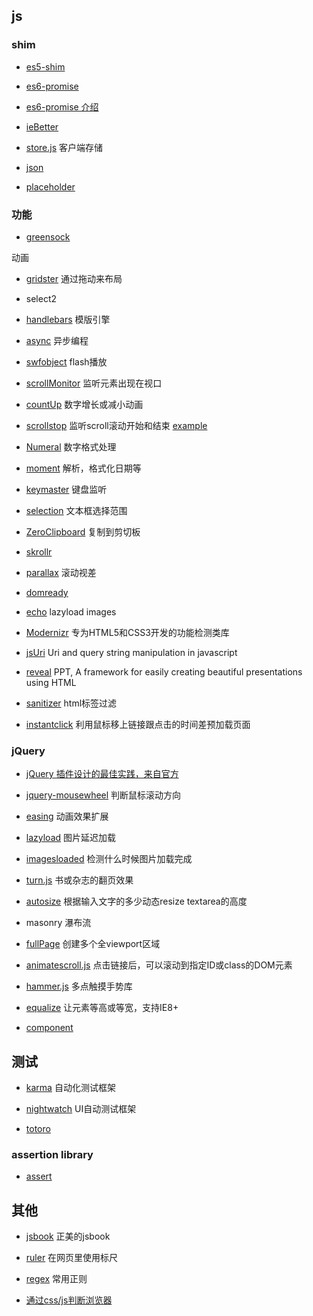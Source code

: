 ﻿## js

### shim

* [es5-shim](https://github.com/kriskowal/es5-shim)

* [es6-promise](https://github.com/jakearchibald/es6-promise)

* [es6-promise 介绍](http://www.html5rocks.com/zh/tutorials/es6/promises/)

* [ieBetter](https://github.com/zhangxinxu/ieBetter.js)

* [store.js](https://github.com/marcuswestin/store.js)
客户端存储

* [json](http://www.json.org/)

* [placeholder](https://github.com/mathiasbynens/jquery-placeholder)

### 功能

* [greensock](https://github.com/greensock/GreenSock-JS)

动画

* [gridster](https://github.com/ducksboard/gridster.js)
通过拖动来布局

* select2

* [handlebars](http://handlebarsjs.com/)
模版引擎

* [async](https://github.com/caolan/async)
异步编程

* [swfobject](https://github.com/swfobject/swfobject)
flash播放

* [scrollMonitor](https://github.com/sakabako/scrollMonitor)
监听元素出现在视口

* [countUp](https://github.com/inorganik/countUp.js)
数字增长或减小动画

* [scrollstop](http://james.padolsey.com/javascript/special-scroll-events-for-jquery/)
监听scroll滚动开始和结束 [example](http://www.ghugo.com/special-scroll-events-for-jquery/)

* [Numeral](https://github.com/adamwdraper/Numeral-js)
数字格式处理

* [moment](http://momentjs.com/)
解析，格式化日期等

* [keymaster](https://github.com/madrobby/keymaster)
键盘监听

* [selection](http://lab.lepture.com/selection.js/)
文本框选择范围

* [ZeroClipboard](http://jonrohan.github.com/ZeroClipboard/)
复制到剪切板

* [skrollr](https://github.com/Prinzhorn/skrollr)
* [parallax](http://wagerfield.github.io/parallax/)
滚动视差

* [domready](https://github.com/ded/domready)

* [echo](https://github.com/toddmotto/echo/blob/master/dist/echo.js)
lazyload images

* [Modernizr](https://github.com/Modernizr/Modernizr)
专为HTML5和CSS3开发的功能检测类库

* [jsUri](https://github.com/derek-watson/jsUri)
Uri and query string manipulation in javascript

* [reveal](https://github.com/hakimel/reveal.js/)
PPT, A framework for easily creating beautiful presentations using HTML

* [sanitizer](https://github.com/zenxds/html-sanitizer)
html标签过滤


* [instantclick](https://github.com/dieulot/instantclick)
利用鼠标移上链接跟点击的时间差预加载页面

### jQuery
* [jQuery 插件设计的最佳实践，来自官方](http://learn.jquery.com/plugins/)

* [jquery-mousewheel](https://github.com/brandonaaron/jquery-mousewheel)
判断鼠标滚动方向

* [easing](http://gsgd.co.uk/sandbox/jquery/easing/)
动画效果扩展

* [lazyload](https://github.com/tuupola/jquery_lazyload)
图片延迟加载

* [imagesloaded](https://github.com/desandro/imagesloaded)
检测什么时候图片加载完成

* [turn.js](https://github.com/blasten/turn.js)
书或杂志的翻页效果

* [autosize](https://github.com/jackmoore/autosize)
根据输入文字的多少动态resize textarea的高度

* masonry
瀑布流

* [fullPage](https://github.com/alvarotrigo/fullPage.js)
创建多个全viewport区域

* [animatescroll.js](https://github.com/ramswaroop/animatescroll.js)
点击链接后，可以滚动到指定ID或class的DOM元素

* [hammer.js](https://github.com/EightMedia/hammer.js/)
多点触摸手势库

* [equalize](http://tsvensen.github.io/equalize.js/)
让元素等高或等宽，支持IE8+

* [component](http://component.io/)

## 测试

* [karma](https://github.com/karma-runner/karma)
自动化测试框架

* [nightwatch](https://github.com/beatfactor/nightwatch)
UI自动测试框架

* [totoro](http://totorojs.org/)

### assertion library

* [assert](https://github.com/Jxck/assert/blob/master/assert.js)

## 其他
* [jsbook](https://github.com/RubyLouvre/jsbook)
正美的jsbook

* [ruler](https://github.com/mark-rolich/RulersGuides.js)
在网页里使用标尺

* [regex](http://www.w3cfuns.com/tools.php?mod=regex)
常用正则

* [通过css/js判断浏览器](http://browserhacks.com/)
